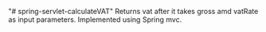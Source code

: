 "# spring-servlet-calculateVAT" 
Returns vat after it takes gross amd vatRate as input parameters. Implemented using Spring mvc.
